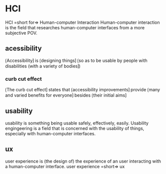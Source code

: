 # HCI

HCI =short for=> Human-computer Interaction
Human-computer interaction is the field that researches human-computer interfaces from a more subjective POV.

## acessibility

⟮Accessibility⟯ is ⟮designing things⟯ ⟮so as to be usable by people with disabilities (with a variety of bodies⟯)

### curb cut effect

⟮The curb cut effect⟯ states that ⟮accessibility improvements⟯ provide ⟮many and varied benefits for everyone⟯ besides ⟮their initial aims⟯ 

## usability

usability is something being usable safely, effectively, easily.
Usability engingeering is a field that is concerned with the usability of things, especially with human-computer interfaces.

## ux

user experience is (the design of) the experience of an user interacting with a human-computer interface.
user experience =short=> ux